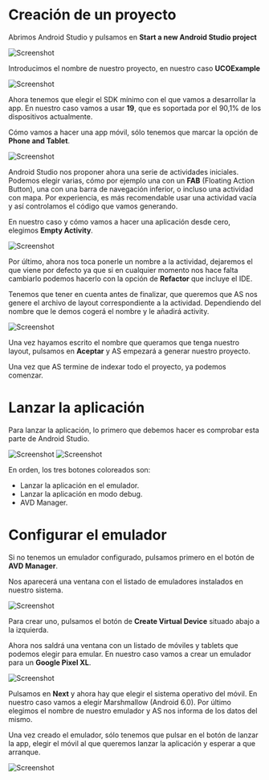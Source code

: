 # Creación de un proyecto

Abrimos Android Studio y pulsamos en **Start a new Android Studio project**

![Screenshot](img/create_project_1.png)

Introducimos el nombre de nuestro proyecto, en nuestro caso **UCOExample**

![Screenshot](img/create_project_2.png)

Ahora tenemos que elegir el SDK mínimo con el que vamos a desarrollar la app. En nuestro caso vamos a usar **19**, que es soportada por el 90,1% de los dispositivos actualmente.

Cómo vamos a hacer una app móvil, sólo tenemos que marcar la opción de **Phone and Tablet**.

![Screenshot](img/create_project_3.png)

Android Studio nos proponer ahora una serie de actividades iniciales. Podemos elegir varias, cómo por ejemplo una con un **FAB** (Floating Action Button), una con una barra de navegación inferior, o incluso una actividad con mapa. Por experiencia, es más recomendable usar una actividad vacía y así controlamos el código que vamos generando.

En nuestro caso y cómo vamos a hacer una aplicación desde cero, elegimos **Empty Activity**.

![Screenshot](img/create_project_4.png)

Por último, ahora nos toca ponerle un nombre a la actividad, dejaremos el que viene por defecto ya que si en cualquier momento nos hace falta cambiarlo podemos hacerlo con la opción de **Refactor** que incluye el IDE.

Tenemos que tener en cuenta antes de finalizar, que queremos que AS nos genere el archivo de layout correspondiente a la actividad. Dependiendo del nombre que le demos cogerá el nombre y le añadirá activity.

![Screenshot](img/create_project_5.png)

Una vez hayamos escrito el nombre que queramos que tenga nuestro layout, pulsamos en **Aceptar** y AS empezará a generar nuestro proyecto.

Una vez que AS termine de indexar todo el proyecto, ya podemos comenzar.

# Lanzar la aplicación

Para lanzar la aplicación, lo primero que debemos hacer es comprobar esta parte de Android Studio.

![Screenshot](img/launch_app_1.png) ![Screenshot](img/launch_app_2.png)

En orden, los tres botones coloreados son:

  * Lanzar la aplicación en el emulador.
  * Lanzar la aplicación en modo debug.
  * AVD Manager.

# Configurar el emulador

Si no tenemos un emulador configurado, pulsamos primero en el botón de **AVD Manager**.

Nos aparecerá una ventana con el listado de emuladores instalados en nuestro sistema.

![Screenshot](img/create_emu_1.png)

Para crear uno, pulsamos el botón de **Create Virtual Device** situado abajo a la izquierda.

Ahora nos saldrá una ventana con un listado de móviles y tablets que podemos elegir para emular. En nuestro caso vamos a crear un emulador para un **Google Pixel XL**.

![Screenshot](img/create_emu_2.png)

Pulsamos en **Next** y ahora hay que elegir el sistema operativo del móvil. En nuestro caso vamos a elegir Marshmallow (Android 6.0). Por último elegimos el nombre de nuestro emulador y AS nos informa de los datos del mismo.

Una vez creado el emulador, sólo tenemos que pulsar en el botón de lanzar la app, elegir el móvil al que queremos lanzar la aplicación y esperar a que arranque.

![Screenshot](img/create_emu_3.png)
